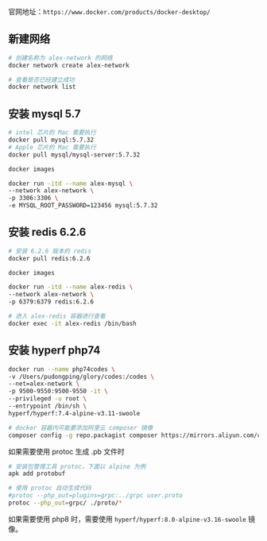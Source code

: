 官网地址：`https://www.docker.com/products/docker-desktop/`

## 新建网络

```bash
# 创建名称为 alex-network 的网络
docker network create alex-network

# 查看是否已经建立成功
docker network list
```

## 安装 mysql 5.7

```bash
# intel 芯片的 Mac 需要执行
docker pull mysql:5.7.32
# Apple 芯片的 Mac 需要执行
docker pull mysql/mysql-server:5.7.32

docker images

docker run -itd --name alex-mysql \
--network alex-network \
-p 3306:3306 \
-e MYSQL_ROOT_PASSWORD=123456 mysql:5.7.32
```

## 安装 redis 6.2.6

```bash
# 安装 6.2.6 版本的 redis
docker pull redis:6.2.6

docker images

docker run -itd --name alex-redis \
--network alex-network \
-p 6379:6379 redis:6.2.6

# 进入 alex-redis 容器进行查看
docker exec -it alex-redis /bin/bash
```

## 安装 hyperf php74

```bash
docker run --name php74codes \
-v /Users/pudongping/glory/codes:/codes \
--net=alex-network \
-p 9500-9550:9500-9550 -it \
--privileged -u root \
--entrypoint /bin/sh \
hyperf/hyperf:7.4-alpine-v3.11-swoole

# docker 容器内可能要添加阿里云 composer 镜像
composer config -g repo.packagist composer https://mirrors.aliyun.com/composer

```

如果需要使用 protoc 生成 .pb 文件时

```bash
# 安装包管理工具 protoc，下面以 alpine 为例
apk add protobuf

# 使用 protoc 自动生成代码
#protoc --php_out=plugins=grpc:../grpc user.proto
protoc --php_out=grpc/ ./proto/*

```

如果需要使用 php8 时，需要使用 `hyperf/hyperf:8.0-alpine-v3.16-swoole` 镜像。